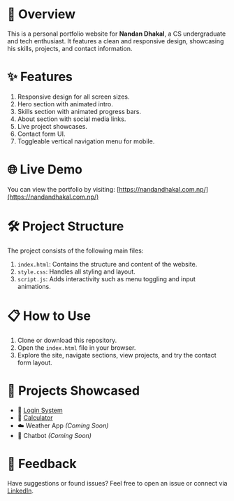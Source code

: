 
# 📄 Overview
This is a personal portfolio website for **Nandan Dhakal**, a CS undergraduate and tech enthusiast. It features a clean and responsive design, showcasing his skills, projects, and contact information.

# ✨ Features
1. Responsive design for all screen sizes.
2. Hero section with animated intro.
3. Skills section with animated progress bars.
4. About section with social media links.
5. Live project showcases.
6. Contact form UI.
7. Toggleable vertical navigation menu for mobile.

# 🌐 Live Demo
You can view the portfolio by visiting: [https://nandandhakal.com.np/](https://nandandhakal.com.np/)

# 🛠️ Project Structure
The project consists of the following main files:

1. `index.html`: Contains the structure and content of the website.
2. `style.css`: Handles all styling and layout.
3. `script.js`: Adds interactivity such as menu toggling and input animations.

# 📋 How to Use
1. Clone or download this repository.
2. Open the `index.html` file in your browser.
3. Explore the site, navigate sections, view projects, and try the contact form layout.

# 📎 Projects Showcased
- 🔐 [Login System](https://nandandkl.infinityfreeapp.com/)
- 🧮 [Calculator](https://nandandklcalculator.netlify.app/)
- ☁️ Weather App *(Coming Soon)*
- 🤖 Chatbot *(Coming Soon)*

# 💬 Feedback
Have suggestions or found issues? Feel free to open an issue or connect via [LinkedIn](https://www.linkedin.com/in/nandandkl/).
